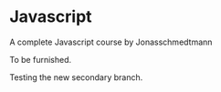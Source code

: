 # Javascript
A complete Javascript course by Jonasschmedtmann

To be furnished.

Testing the new secondary branch.